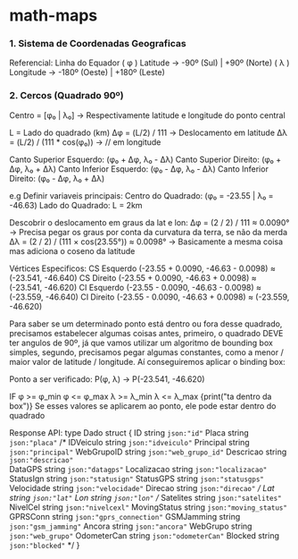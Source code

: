 # math-maps

### 1. Sistema de Coordenadas Geograficas
Referencial: Linha do Equador
( φ ) Latitude -> -90º (Sul) | +90º (Norte)
( λ ) Longitude -> -180º (Oeste) | +180º  (Leste)

### 2. Cercos (Quadrado 90º)
Centro = [φ₀ | λ₀] -> Respectivamente latitude e longitude do ponto central

L = Lado do quadrado (km)
Δφ = (L/2) / 111 -> Deslocamento em latitude
Δλ = (L/2) / (111 * cos(φ₀)) -> // em longitude

Canto Superior Esquerdo: (φ₀ + Δφ, λ₀ - Δλ)
Canto Superior Direito: (φ₀ + Δφ, λ₀ + Δλ)
Canto Inferior Esquerdo: (φ₀ - Δφ, λ₀ - Δλ)
Canto Inferior Direito: (φ₀ - Δφ, λ₀ + Δλ)

e.g
Definir variaveis principais:
Centro do Quadrado: (φ₀ = -23.55 | λ₀ = -46.63)
Lado do Quadrado: L = 2km

Descobrir o deslocamento em graus da lat e lon:
Δφ = (2 / 2) / 111 ≈ 0.0090° -> Precisa pegar os graus por conta da curvatura da terra, se não da merda
Δλ = (2 / 2) / (111 × cos(23.55°)) ≈ 0.0098° -> Basicamente a mesma coisa mas adiciona o coseno da latitude

Vértices Especificos:
CS Esquerdo (-23.55 + 0.0090, -46.63 - 0.0098) ≈ (-23.541, -46.640)
CS Direito (-23.55 + 0.0090, -46.63 + 0.0098) ≈ (-23.541, -46.620)
CI Esquerdo (-23.55 - 0.0090, -46.63 - 0.0098) ≈ (-23.559, -46.640)
CI Direito (-23.55 - 0.0090, -46.63 + 0.0098) ≈ (-23.559, -46.620)

Para saber se um determinado ponto está dentro ou fora desse quadrado, precisamos estabelecer algumas coisas antes, primeiro, o quadrado DEVE ter angulos de 90º, já que vamos utilizar um algoritmo de bounding box simples, segundo, precisamos pegar algumas constantes, como a menor / maior valor de latitude / longitude. Aí conseguiremos aplicar o binding box:

Ponto a ser verificado: P(φ, λ) -> P(-23.541, -46.620)

IF
φ >= φ_min
φ <= φ_max
λ >= λ_min
λ <= λ_max
{print("ta dentro da box")}
Se esses valores se aplicarem ao ponto, ele pode estar dentro do quadrado

Response API:
type Dado struct {
	ID    string `json:"id"`
	Placa string `json:"placa"`
	/*
		IDVeiculo    string `json:"idveiculo"`
		Principal    string `json:"principal"`
		WebGrupoID   string `json:"web_grupo_id"`
		Descricao    string `json:"descricao"`	
		DataGPS      string `json:"datagps"`
		Localizacao  string `json:"localizacao"`
		StatusIgn    string `json:"statusign"`
		StatusGPS    string `json:"statusgps"`
		Velocidade   string `json:"velocidade"`
		Direcao      string `json:"direcao"`
	*/
	Lat string `json:"lat"`
	Lon string `json:"lon"`
	/*
		Satelites    string `json:"satelites"`
		NivelCel     string `json:"nivelcexl"`
		MovingStatus string `json:"moving_status"`
		GPRSConn     string `json:"gprs_connection"`
		GSMJamming   string `json:"gsm_jamming"`
		Ancora       string `json:"ancora"`
		WebGrupo     string `json:"web_grupo"`
		OdometerCan  string `json:"odometerCan"`
		Blocked      string `json:"blocked"`
	*/
}